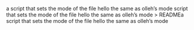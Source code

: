 a script that sets the mode of the file hello the same as olleh’s mode script that sets the mode of the file hello the same as olleh’s mode > READMEa script that sets the mode of the file hello the same as olleh’s mode
